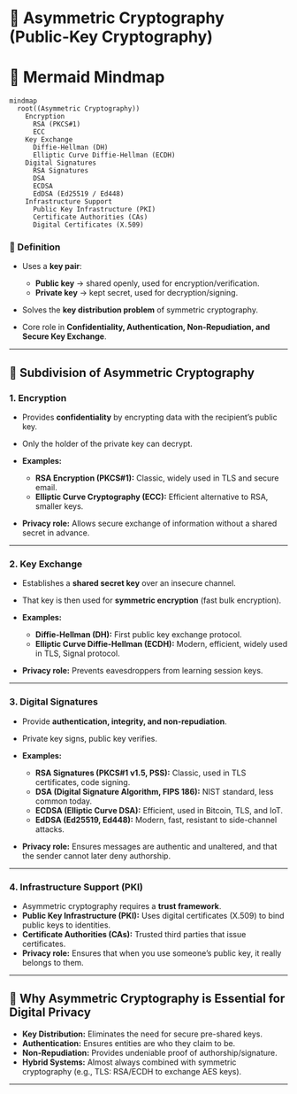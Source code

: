 # 🔐 Asymmetric Cryptography (Public-Key Cryptography)

# 🌳 Mermaid Mindmap

```mermaid
mindmap
  root((Asymmetric Cryptography))
    Encryption
      RSA (PKCS#1)
      ECC
    Key Exchange
      Diffie-Hellman (DH)
      Elliptic Curve Diffie-Hellman (ECDH)
    Digital Signatures
      RSA Signatures
      DSA
      ECDSA
      EdDSA (Ed25519 / Ed448)
    Infrastructure Support
      Public Key Infrastructure (PKI)
      Certificate Authorities (CAs)
      Digital Certificates (X.509)
```

### 📌 Definition

* Uses a **key pair**:

  * **Public key** → shared openly, used for encryption/verification.
  * **Private key** → kept secret, used for decryption/signing.
* Solves the **key distribution problem** of symmetric cryptography.
* Core role in **Confidentiality, Authentication, Non-Repudiation, and Secure Key Exchange**.

---

## 🌳 Subdivision of Asymmetric Cryptography

### 1. **Encryption**

* Provides **confidentiality** by encrypting data with the recipient’s public key.
* Only the holder of the private key can decrypt.
* **Examples:**

  * **RSA Encryption (PKCS#1):** Classic, widely used in TLS and secure email.
  * **Elliptic Curve Cryptography (ECC):** Efficient alternative to RSA, smaller keys.
* **Privacy role:** Allows secure exchange of information without a shared secret in advance.

---

### 2. **Key Exchange**

* Establishes a **shared secret key** over an insecure channel.
* That key is then used for **symmetric encryption** (fast bulk encryption).
* **Examples:**

  * **Diffie-Hellman (DH):** First public key exchange protocol.
  * **Elliptic Curve Diffie-Hellman (ECDH):** Modern, efficient, widely used in TLS, Signal protocol.
* **Privacy role:** Prevents eavesdroppers from learning session keys.

---

### 3. **Digital Signatures**

* Provide **authentication, integrity, and non-repudiation**.
* Private key signs, public key verifies.
* **Examples:**

  * **RSA Signatures (PKCS#1 v1.5, PSS):** Classic, used in TLS certificates, code signing.
  * **DSA (Digital Signature Algorithm, FIPS 186):** NIST standard, less common today.
  * **ECDSA (Elliptic Curve DSA):** Efficient, used in Bitcoin, TLS, and IoT.
  * **EdDSA (Ed25519, Ed448):** Modern, fast, resistant to side-channel attacks.
* **Privacy role:** Ensures messages are authentic and unaltered, and that the sender cannot later deny authorship.

---

### 4. **Infrastructure Support (PKI)**

* Asymmetric cryptography requires a **trust framework**.
* **Public Key Infrastructure (PKI):** Uses digital certificates (X.509) to bind public keys to identities.
* **Certificate Authorities (CAs):** Trusted third parties that issue certificates.
* **Privacy role:** Ensures that when you use someone’s public key, it really belongs to them.

---

## 📌 Why Asymmetric Cryptography is Essential for Digital Privacy

* **Key Distribution:** Eliminates the need for secure pre-shared keys.
* **Authentication:** Ensures entities are who they claim to be.
* **Non-Repudiation:** Provides undeniable proof of authorship/signature.
* **Hybrid Systems:** Almost always combined with symmetric cryptography (e.g., TLS: RSA/ECDH to exchange AES keys).

---
